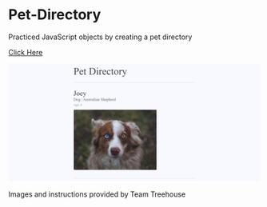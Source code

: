 # Pet-Directory
Practiced JavaScript objects by creating a pet directory

[Click Here](https://pieter-pet-directory.netlify.app/)

![1.](preview.PNG?raw=true "Title")


Images and instructions provided by Team Treehouse

